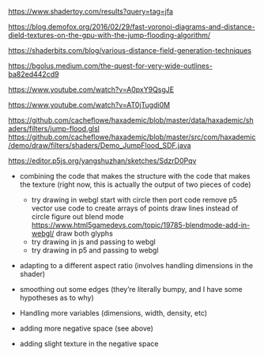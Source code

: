 https://www.shadertoy.com/results?query=tag=jfa

https://blog.demofox.org/2016/02/29/fast-voronoi-diagrams-and-distance-dield-textures-on-the-gpu-with-the-jump-flooding-algorithm/

https://shaderbits.com/blog/various-distance-field-generation-techniques

https://bgolus.medium.com/the-quest-for-very-wide-outlines-ba82ed442cd9

https://www.youtube.com/watch?v=A0pxY9QsgJE

https://www.youtube.com/watch?v=AT0jTugdi0M



https://github.com/cacheflowe/haxademic/blob/master/data/haxademic/shaders/filters/jump-flood.glsl
https://github.com/cacheflowe/haxademic/blob/master/src/com/haxademic/demo/draw/filters/shaders/Demo_JumpFlood_SDF.java


https://editor.p5js.org/yangshuzhan/sketches/SdzrD0Pqv




* combining the code that makes the structure with the code that makes the texture (right now, this is actually the output of two pieces of code)
    * try drawing in webgl
        start with circle
        then port code
            remove p5 vector
            use code to create arrays of points
            draw lines instead of circle
            figure out blend mode
                https://www.html5gamedevs.com/topic/19785-blendmode-add-in-webgl/
            draw both glyphs
    * try drawing in js and passing to webgl
    * try drawing in p5 and passing to webgl

* adapting to a different aspect ratio (involves handling dimensions in the shader)

* smoothing out some edges (they’re literally bumpy, and I have some hypotheses as to why)

* Handling more variables (dimensions, width, density, etc)

* adding more negative space (see above)

* adding slight texture in the negative space